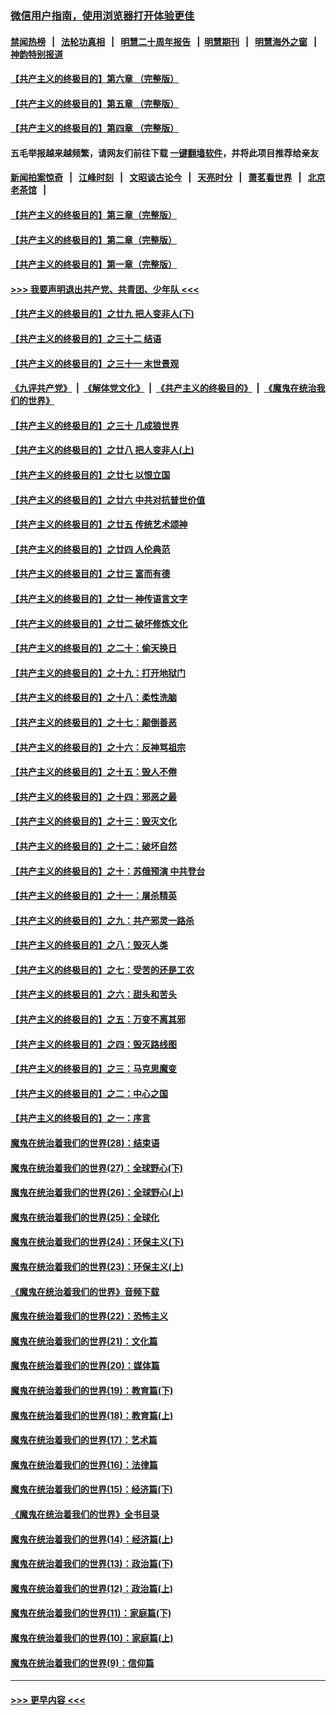 ### [微信用户指南，使用浏览器打开体验更佳](https://github.com/gfw-breaker/banned-news1/blob/master/indexes/wechat-guide.md?t=0)
#### [禁闻热榜](热点新闻.md?t=0)  &nbsp;&nbsp;|&nbsp;&nbsp; [法轮功真相](https://github.com/gfw-breaker/truth/blob/master/README.md?t=0) &nbsp;&nbsp;|&nbsp;&nbsp; [明慧二十周年报告](https://github.com/gfw-breaker/mh-reports/blob/master/README.md?t=0) &nbsp;&nbsp;|&nbsp;&nbsp;[明慧期刊](https://github.com/gfw-breaker/mh-qikan) &nbsp;&nbsp;|&nbsp;&nbsp; [明慧海外之窗](https://github.com/gfw-breaker/mh-news/blob/master/README.md?t=0) &nbsp;&nbsp;|&nbsp;&nbsp; [神韵特别报道](https://github.com/gfw-breaker/mh-news/blob/master/shenyun.md?t=0)
#### [【共产主义的终极目的】第六章 （完整版）](../pages/nsc422/n11428913.md?t=02091511) 
#### [【共产主义的终极目的】第五章 （完整版）](../pages/nsc422/n11428912.md?t=02091511) 
#### [【共产主义的终极目的】第四章 （完整版）](../pages/nsc422/n11428907.md?t=02091511) 
#### 五毛举报越来越频繁，请网友们前往下载 [一键翻墙软件](https://github.com/gfw-breaker/ssr-accounts)，并将此项目推荐给亲友
#### [新闻拍案惊奇](https://github.com/gfw-breaker/banned-news1/blob/master/pages/link4.md) &nbsp;&nbsp;|&nbsp;&nbsp; [江峰时刻](https://github.com/gfw-breaker/banned-news1/blob/master/pages/link4.md) &nbsp;&nbsp;|&nbsp;&nbsp; [文昭谈古论今](https://github.com/gfw-breaker/banned-news1/blob/master/pages/link4.md) &nbsp;&nbsp;|&nbsp;&nbsp; [天亮时分](https://github.com/gfw-breaker/banned-news1/blob/master/pages/link4.md) &nbsp;&nbsp;|&nbsp;&nbsp; [萧茗看世界](https://github.com/gfw-breaker/banned-news1/blob/master/pages/link4.md) &nbsp;&nbsp;|&nbsp;&nbsp; [北京老茶馆](https://github.com/gfw-breaker/banned-news1/blob/master/pages/link4.md) &nbsp;&nbsp;|&nbsp;&nbsp; 
#### [【共产主义的终极目的】第三章（完整版）](../pages/nsc422/n11428848.md?t=02091511) 
#### [【共产主义的终极目的】第二章（完整版）](../pages/nsc422/n11428831.md?t=02091511) 
#### [【共产主义的终极目的】第一章（完整版）](../pages/nsc422/n11417651.md?t=02091511) 
#### [>>> 我要声明退出共产党、共青团、少年队 <<<](https://github.com/begood0513/goodnews/blob/master/quit/letter.md) 
#### [【共产主义的终极目的】之廿九 把人变非人(下)](../pages/nsc422/n11344140.md?t=02091511) 
#### [【共产主义的终极目的】之三十二 结语](../pages/nsc422/n11360535.md?t=02091511) 
#### [【共产主义的终极目的】之三十一 末世景观](../pages/nsc422/n11351129.md?t=02091511) 
#### [《九评共产党》](https://github.com/begood0513/9ping.md/blob/master/README.md) &nbsp;|&nbsp; [《解体党文化》](../../../../jtdwh.md/blob/master/README.md)  &nbsp;|&nbsp; [《共产主义的终极目的》](../../../../gczydzjmd.md/blob/master/README.md) &nbsp;|&nbsp; [《魔鬼在统治我们的世界》](../../../../mgztzwmdsj.md/blob/master/README.md) 
#### [【共产主义的终极目的】之三十 几成狼世界](../pages/nsc422/n11348280.md?t=02091511) 
#### [【共产主义的终极目的】之廿八 把人变非人(上)](../pages/nsc422/n11340492.md?t=02091511) 
#### [【共产主义的终极目的】之廿七 以恨立国](../pages/nsc422/n11336944.md?t=02091511) 
#### [【共产主义的终极目的】之廿六 中共对抗普世价值](../pages/nsc422/n11324785.md?t=02091511) 
#### [【共产主义的终极目的】之廿五 传统艺术颂神](../pages/nsc422/n11296396.md?t=02091511) 
#### [【共产主义的终极目的】之廿四 人伦典范](../pages/nsc422/n11296397.md?t=02091511) 
#### [【共产主义的终极目的】之廿三 富而有德](../pages/nsc422/n11283598.md?t=02091511) 
#### [【共产主义的终极目的】之廿一 神传语言文字](../pages/nsc422/n11263265.md?t=02091511) 
#### [【共产主义的终极目的】之廿二 破坏修炼文化](../pages/nsc422/n11245728.md?t=02091511) 
#### [【共产主义的终极目的】之二十：偷天换日](../pages/nsc422/n11238846.md?t=02091511) 
#### [【共产主义的终极目的】之十九：打开地狱门](../pages/nsc422/n11206376.md?t=02091511) 
#### [【共产主义的终极目的】之十八：柔性洗脑](../pages/nsc422/n11199994.md?t=02091511) 
#### [【共产主义的终极目的】之十七：颠倒善恶](../pages/nsc422/n11179782.md?t=02091511) 
#### [【共产主义的终极目的】之十六：反神骂祖宗](../pages/nsc422/n11166798.md?t=02091511) 
#### [【共产主义的终极目的】之十五：毁人不倦](../pages/nsc422/n11166792.md?t=02091511) 
#### [【共产主义的终极目的】之十四：邪恶之最](../pages/nsc422/n11150249.md?t=02091511) 
#### [【共产主义的终极目的】之十三：毁灭文化](../pages/nsc422/n11135227.md?t=02091511) 
#### [【共产主义的终极目的】之十二：破坏自然](../pages/nsc422/n11135214.md?t=02091511) 
#### [【共产主义的终极目的】之十：苏俄预演 中共登台](../pages/nsc422/n11118424.md?t=02091511) 
#### [【共产主义的终极目的】之十一：屠杀精英](../pages/nsc422/n11118442.md?t=02091511) 
#### [【共产主义的终极目的】之九：共产邪灵一路杀](../pages/nsc422/n11114139.md?t=02091511) 
#### [【共产主义的终极目的】之八：毁灭人类](../pages/nsc422/n11108503.md?t=02091511) 
#### [【共产主义的终极目的】之七：受苦的还是工农](../pages/nsc422/n11101809.md?t=02091511) 
#### [【共产主义的终极目的】之六：甜头和苦头](../pages/nsc422/n11096971.md?t=02091511) 
#### [【共产主义的终极目的】之五：万变不离其邪](../pages/nsc422/n11091285.md?t=02091511) 
#### [【共产主义的终极目的】之四：毁灭路线图](../pages/nsc422/n11086284.md?t=02091511) 
#### [【共产主义的终极目的】之三：马克思魔变](../pages/nsc422/n11061941.md?t=02091511) 
#### [【共产主义的终极目的】之二：中心之国](../pages/nsc422/n11047728.md?t=02091511) 
#### [【共产主义的终极目的】之一：序言](../pages/nsc422/n11086077.md?t=02091511) 
#### [魔鬼在统治着我们的世界(28)：结束语](../pages/nsc422/n10936246.md?t=02091511) 
#### [魔鬼在统治着我们的世界(27)：全球野心(下)](../pages/nsc422/n10928319.md?t=02091511) 
#### [魔鬼在统治着我们的世界(26)：全球野心(上)](../pages/nsc422/n10900318.md?t=02091511) 
#### [魔鬼在统治着我们的世界(25)：全球化](../pages/nsc422/n10788205.md?t=02091511) 
#### [魔鬼在统治着我们的世界(24)：环保主义(下)](../pages/nsc422/n10695307.md?t=02091511) 
#### [魔鬼在统治着我们的世界(23)：环保主义(上)](../pages/nsc422/n10688613.md?t=02091511) 
#### [《魔鬼在统治着我们的世界》音频下载](../pages/nsc422/n10635553.md?t=02091511) 
#### [魔鬼在统治着我们的世界(22)：恐怖主义](../pages/nsc422/n10614727.md?t=02091511) 
#### [魔鬼在统治着我们的世界(21)：文化篇](../pages/nsc422/n10597706.md?t=02091511) 
#### [魔鬼在统治着我们的世界(20)：媒体篇](../pages/nsc422/n10586579.md?t=02091511) 
#### [魔鬼在统治着我们的世界(19)：教育篇(下)](../pages/nsc422/n10564808.md?t=02091511) 
#### [魔鬼在统治着我们的世界(18)：教育篇(上)](../pages/nsc422/n10526970.md?t=02091511) 
#### [魔鬼在统治着我们的世界(17)：艺术篇](../pages/nsc422/n10499093.md?t=02091511) 
#### [魔鬼在统治着我们的世界(16)：法律篇](../pages/nsc422/n10485969.md?t=02091511) 
#### [魔鬼在统治着我们的世界(15)：经济篇(下)](../pages/nsc422/n10469975.md?t=02091511) 
#### [《魔鬼在统治着我们的世界》全书目录](../pages/nsc422/n10464261.md?t=02091511) 
#### [魔鬼在统治着我们的世界(14)：经济篇(上)](../pages/nsc422/n10457370.md?t=02091511) 
#### [魔鬼在统治着我们的世界(13)：政治篇(下)](../pages/nsc422/n10448270.md?t=02091511) 
#### [魔鬼在统治着我们的世界(12)：政治篇(上)](../pages/nsc422/n10444576.md?t=02091511) 
#### [魔鬼在统治着我们的世界(11)：家庭篇(下)](../pages/nsc422/n10440961.md?t=02091511) 
#### [魔鬼在统治着我们的世界(10)：家庭篇(上)](../pages/nsc422/n10435448.md?t=02091511) 
#### [魔鬼在统治着我们的世界(9)：信仰篇](../pages/nsc422/n10432159.md?t=02091511) 

----
#### [ >>> 更早内容 <<< ](../indexes/nsc422-earlier.md)
